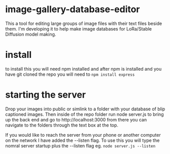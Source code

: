 # image-gallery-database-editor
This a tool for editing large groups of image files with their text files beside them.  I'm developing it to help make image databases for LoRa/Stable Diffusion model making.

# install
to install this you will need npm installed and after npm is installed and you have git cloned the repo you will need to ```npm install express``` 

# starting the server
Drop your images into public or simlink to a folder with your database of blip captioned images.  Then inside of the repo folder run node server.js to bring up the back end and go to http://localhost:3000 from there you can navigate to the folders through the text box at the top.

If you would like to reach the server from your phone or another computer on the network I have added the --listen flag.  To use this you will type the nomral server startup plus the --listen flag eg. ```node server.js --listen```
